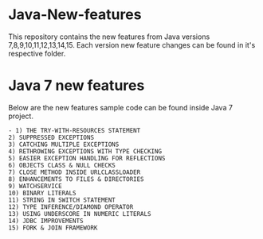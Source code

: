 # Java-New-features
This repository contains the new features from Java versions 7,8,9,10,11,12,13,14,15. Each version new feature changes can be found in it's respective folder.

# Java 7 new features

Below are the new features sample code can be found inside Java 7 project.

    - 1) THE TRY-WITH-RESOURCES STATEMENT
    2) SUPPRESSED EXCEPTIONS
    3) CATCHING MULTIPLE EXCEPTIONS
    4) RETHROWING EXCEPTIONS WITH TYPE CHECKING
    5) EASIER EXCEPTION HANDLING FOR REFLECTIONS
    6) OBJECTS CLASS & NULL CHECKS
    7) CLOSE METHOD INSIDE URLCLASSLOADER
    8) ENHANCEMENTS TO FILES & DIRECTORIES
    9) WATCHSERVICE
    10) BINARY LITERALS 
    11) STRING IN SWITCH STATEMENT
    12) TYPE INFERENCE/DIAMOND OPERATOR
    13) USING UNDERSCORE IN NUMERIC LITERALS
    14) JDBC IMPROVEMENTS
    15) FORK & JOIN FRAMEWORK

 
